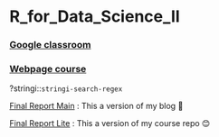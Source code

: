 # R_for_Data_Science_II

### [Google classroom](https://classroom.google.com/u/0/c/MzczNjg1MjM2NTk5)

### [Webpage course](https://curso-r.github.io/202111-r4ds-2/)


?stringi::`stringi-search-regex` 

[Final Report Main](https://tainaweb-en.netlify.app/tutorials/) :  This a version of my blog :purple_heart:

[Final Report Lite](https://tai-rocha.github.io/R_for_Data_Science_II.github.io/) : This a version of my course repo :blush:

